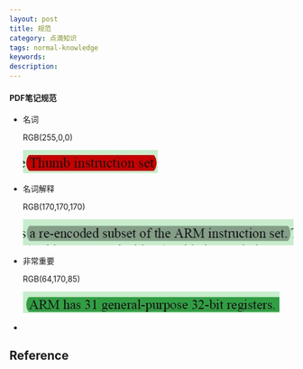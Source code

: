 ```yaml
---
layout: post
title: 规范
category: 点滴知识
tags: normal-knowledge
keywords: 
description: 
---
```


#### PDF笔记规范

* 名词 
  
  RGB(255,0,0)
  
  ![](/Resources/规范_1.jpg)
  
* 名词解释 
  
  RGB(170,170,170)
  
  ![](/Resources/规范_2.jpg)

* 非常重要 
  
  RGB(64,170,85)
  
  ![](/Resources/规范_3.jpg)
  
* 

## Reference